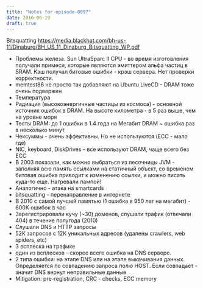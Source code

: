 ```yaml
---
title: "Notes for episode-0097"
date: 2016-06-19
draft: true
---
```


Bitsquatting
https://media.blackhat.com/bh-us-11/Dinaburg/BH_US_11_Dinaburg_Bitsquatting_WP.pdf 
- Проблемы железа. Sun UltraSparc II CPU - во время изготовления получали примеси, которые являются эмиттером альфа частиц в SRAM. Кэш получал битовые ошибки - крэш сервера. Нет проверки корректности.
- memtest86 не просто так добавляют на Ubuntu LiveCD - DRAM тоже очень подвержен
- Температура
- Радиация (высокоэнергичные частицы из космоса) - основной источник ошибок в DRAM. На высоте километра - в 5 раз выше, чем на уровне моря
- Тесты DRAM: до 1 ошибки в 1.4 года на Мегабит DRAM ~ ошибка раз в несколько минут
- Чексуммы - очень эффективны. Но не используются (ECC - мало где)
- NIC, keyboard, DiskDrives - все используют DRAM, чаще всего без ECC
- В 2003 показали, как можно выбраться из песочницы JVM - заполняя всю память ссылками на статичный объект, со временем битовая ошибка приводит к изменению ссылки, и можно писать куда-то еще. Нагревали лампой!
- Аналогично - атака на smartcards
- bitsquatting - перенаправление в интернете
- В 2010 с самой лучшей памятью (1 ошибка в 950 лет на мегабит) - 600К ошибок в час
- Зарегистрировали кучу (~30) доменов, слушали трафик (отвечали 404) в течение полугода (2010)
- Слушали DNS и HTTP запросы
- 52К запросов с 12К уникальных адресов (удалены crawlers, web spiders, etc)
- 3 всплеска на графике
- один из всплесков - скорее всего ошибка на DNS сервере.
- 2 типа ошибки: на этапе DNS или на этапе выкачивания данных. Определяется по совпадению запроса полю HOST.  Если совпадает - значит DNS вернул неправильные данные
- Mitigation: pre-registration, CRC - checks, ECC memory

